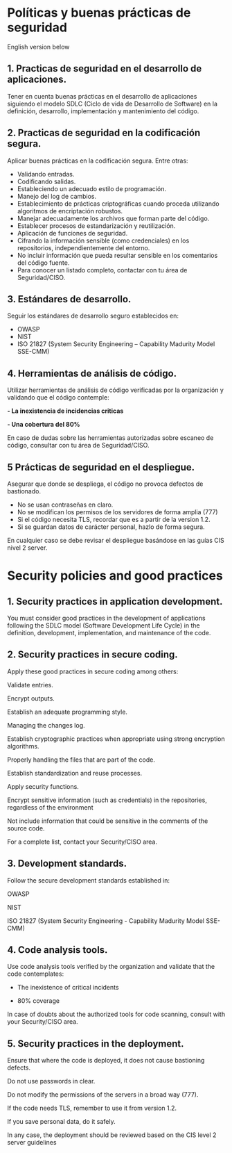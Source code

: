 # Políticas y buenas prácticas de seguridad

English version below
   
## 1. Practicas de seguridad en el desarrollo de aplicaciones.
   Tener en cuenta buenas prácticas en el desarrollo de aplicaciones
    siguiendo el modelo SDLC (Ciclo de vida de Desarrollo de Software)
    en la definición, desarrollo, implementación y mantenimiento del
    código.

## 2. Practicas de seguridad en la codificación segura.
 Aplicar buenas prácticas en la codificación segura. 
 Entre otras:

 - Validando entradas.
 - Codificando salidas.
 - Estableciendo un adecuado estilo de programación.
 - Manejo del log de cambios.
 - Establecimiento de prácticas criptográficas cuando proceda utilizando algoritmos de encriptación robustos.
 - Manejar adecuadamente los archivos que forman parte del código.
 - Establecer procesos de estandarización y reutilización.
 - Aplicación de funciones de seguridad.
 - Cifrando la información sensible (como credenciales) en los repositorios, independientemente del entorno.
 - No incluir información que pueda resultar sensible en los comentarios del código fuente.
 - Para conocer un listado completo, contactar con tu área de Seguridad/CISO.

## 3. Estándares de desarrollo.

Seguir los estándares de desarrollo seguro establecidos en:
 - OWASP
 - NIST
 - ISO 21827 (System Security Engineering – Capability Madurity Model SSE-CMM)

## 4. Herramientas de análisis de código.
Utilizar herramientas de análisis de código verificadas por la organización y validando que el código contemple: 

 **- La inexistencia de incidencias criticas** 
 
 **- Una cobertura del 80%**
 
En caso de dudas sobre las herramientas autorizadas sobre escaneo de código, consultar con tu área de Seguridad/CISO.

## 5 Prácticas de seguridad en el despliegue.

Asegurar que donde se despliega, el código no provoca defectos de bastionado.

-	No se usan contraseñas en claro.
-	No se modifican los permisos de los servidores de forma amplia (777)
-	Si el código necesita TLS, recordar que es a partir de la version 1.2.
-	Si se guardan datos de carácter personal, hazlo de forma segura. 

En cualquier caso se debe revisar el despliegue basándose en las guías CIS nivel 2 server.

# Security policies and good practices 

## 1. Security practices in application development. 

You must consider good practices in the development of applications following the SDLC model (Software Development Life Cycle) in the definition, development, implementation, and maintenance of the code. 

 

## 2. Security practices in secure coding. 

Apply these good practices in secure coding among others: 

Validate entries. 

Encrypt outputs. 

Establish an adequate programming style. 

Managing the changes log. 

Establish cryptographic practices when appropriate using strong encryption algorithms. 

Properly handling the files that are part of the code. 

Establish standardization and reuse processes. 

Apply security functions. 

Encrypt sensitive information (such as credentials) in the repositories, regardless of the environment 

Not include information that could be sensitive in the comments of the source code. 

For a complete list, contact your Security/CISO area. 

 

## 3. Development standards. 

Follow the secure development standards established in: 

OWASP 

NIST 

ISO 21827 (System Security Engineering - Capability Madurity Model SSE-CMM) 

 

## 4. Code analysis tools. 

Use code analysis tools verified by the organization and validate that the code contemplates: 

- The inexistence of critical incidents 

- 80% coverage 

In case of doubts about the authorized tools for code scanning, consult with your Security/CISO area. 

 

## 5. Security practices in the deployment. 

Ensure that where the code is deployed, it does not cause bastioning defects. 

Do not use passwords in clear. 

Do not modify the permissions of the servers in a broad way (777). 

If the code needs TLS, remember to use it from version 1.2. 

If you save personal data, do it safely. 

In any case, the deployment should be reviewed based on the CIS level 2 server guidelines 

